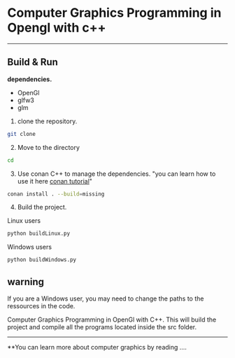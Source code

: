 # Computer Graphics Programming in Opengl with c++ 

---------
## Build & Run
**dependencies.**
- OpenGl
- glfw3
- glm

1. clone the repository.
```sh
git clone 
```
2. Move to the directory 
```sh
cd 
```

3. Use conan C++ to manage the dependencies. "you can learn how to use it here [conan tutorial](https://docs.conan.io/2/tutorial.html)" 

```sh
conan install . --build=missing 
```
4. Build the project.

Linux users

```sh
python buildLinux.py
```

Windows users

```sh
python buildWindows.py
```

## warning 
If you are a Windows user, you may need to change the paths to the ressources in the code.


Computer Graphics Programming in OpenGl with C++. This will build the project and compile all the programs located inside the src folder.

---------------------------
**You can learn more about computer graphics by reading ....